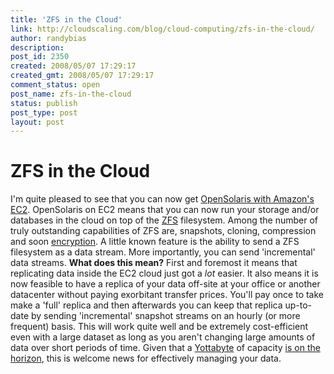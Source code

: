 ```yaml
---
title: 'ZFS in the Cloud'
link: http://cloudscaling.com/blog/cloud-computing/zfs-in-the-cloud/
author: randybias
description: 
post_id: 2350
created: 2008/05/07 17:29:17
created_gmt: 2008/05/07 17:29:17
comment_status: open
post_name: zfs-in-the-cloud
status: publish
post_type: post
layout: post
---
```


# ZFS in the Cloud

I'm quite pleased to see that you can now get [OpenSolaris with Amazon's EC2](http://www.amazon.com/gp/browse.html?node=643950011). OpenSolaris on EC2 means that you can now run your storage and/or databases in the cloud on top of the [ZFS](http://en.wikipedia.org/wiki/ZFS) filesystem. Among the number of truly outstanding capabilities of ZFS are, snapshots, cloning, compression and soon [encryption](http://opensolaris.org/os/project/zfs-crypto/). A little known feature is the ability to send a ZFS filesystem as a data stream. More importantly, you can send 'incremental' data streams. **What does this mean?** First and foremost it means that replicating data inside the EC2 cloud just got a *lot* easier. It also means it is now feasible to have a replica of your data off-site at your office or another datacenter without paying exorbitant transfer prices. You'll pay once to take make a 'full' replica and then afterwards you can keep that replica up-to-date by sending 'incremental' snapshot streams on an hourly (or more frequent) basis. This will work quite well and be extremely cost-efficient even with a large dataset as long as you aren't changing large amounts of data over short periods of time. Given that a [Yottabyte](http://en.wikipedia.org/wiki/Yottabyte) of capacity [is on the horizon](http://www.computerworld.com/action/article.do?command=viewArticleBasic&taxonomyName=storage&articleId=9083198&taxonomyId=19&intsrc=kc_top), this is welcome news for effectively managing your data.
